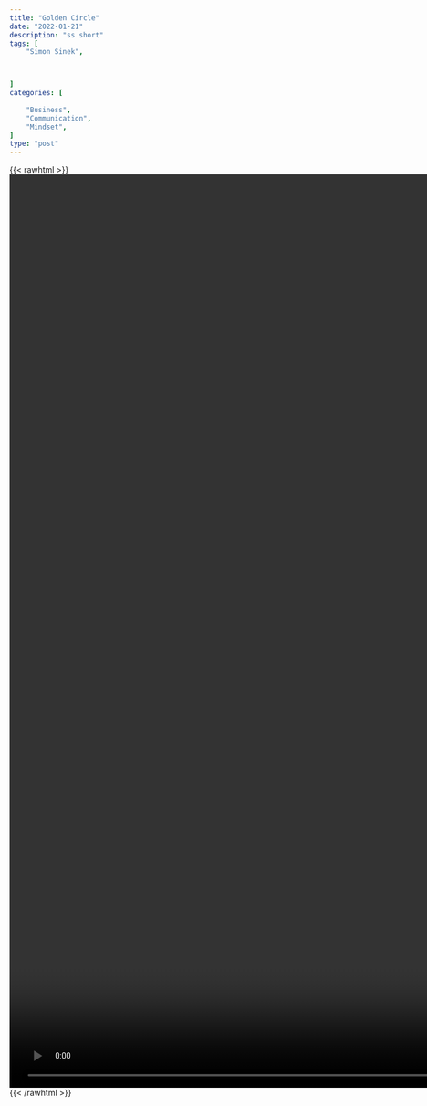 ```yaml
---
title: "Golden Circle"
date: "2022-01-21"
description: "ss short"
tags: [
    "Simon Sinek",



]
categories: [
    
    "Business",
    "Communication",
    "Mindset",
]
type: "post"
---
```

{{< rawhtml >}}
    <video style="height:40vh;width:auto" overflow="hidden" controls>
        <source src="https://clips.dev00ps.com/Simon%20Sinek/golden_cirlce.mp4" type="video/mp4"> 
    </video>
{{< /rawhtml >}}